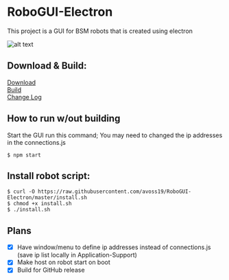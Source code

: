 # RoboGUI-Electron

This project is a GUI for BSM robots that is created using electron

![alt text](https://raw.githubusercontent.com/avoss19/RoboGUI-Electron/master/docs/pics/window.png)


## Download & Build:

[Download](https://github.com/avoss19/RoboGUI-Electron/releases) <br />
[Build](/docs/Build.md/) <br />
[Change Log](/docs/Changes.md/)


## How to run w/out building

Start the GUI run this command; You may need to changed the ip addresses in the connections.js
```
$ npm start
```


## Install robot script:
```
$ curl -O https://raw.githubusercontent.com/avoss19/RoboGUI-Electron/master/install.sh
$ chmod +x install.sh
$ ./install.sh
```


## Plans

- [x] Have window/menu to define ip addresses instead of connections.js (save ip list locally in Application-Support)
- [x] Make host on robot start on boot
- [x] Build for GitHub release
